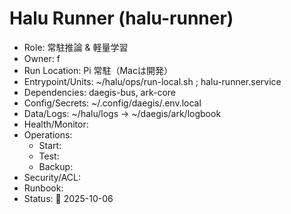 # Halu Runner (halu-runner)
- Role: 常駐推論 & 軽量学習
- Owner: f
- Run Location: Pi 常駐（Macは開発）
- Entrypoint/Units: ~/halu/ops/run-local.sh ; halu-runner.service
- Dependencies: daegis-bus, ark-core
- Config/Secrets: ~/.config/daegis/.env.local
- Data/Logs: ~/halu/logs -> ~/daegis/ark/logbook
- Health/Monitor: 
- Operations:
  - Start:
  - Test:
  - Backup:
- Security/ACL:
- Runbook:
- Status: 🚧 2025-10-06
